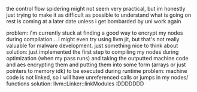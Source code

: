the control flow spidering might not seem very practical, but im honestly just trying to make it as difficult as possible to understand what is going on
rest is coming at a later date unless i get bombarded by uni work again

problem: i'm currently stuck at finding a good way to encrypt my nodes during compilation... i might even try using llvm jit, but that's not really valuable for malware development. just something nice to think about
solution: just implemented the first step to compiling my nodes during optimization (when my pass runs) and taking the outputted machine code and aes encrypting them and putting them into some form (arrays or just pointers to memory idk) to be executed during runtime
problem: machine code is not linked, so i will have unreferenced calls or jumps in my nodes/ functions
solution: llvm::Linker::linkModules :DDDDDDD